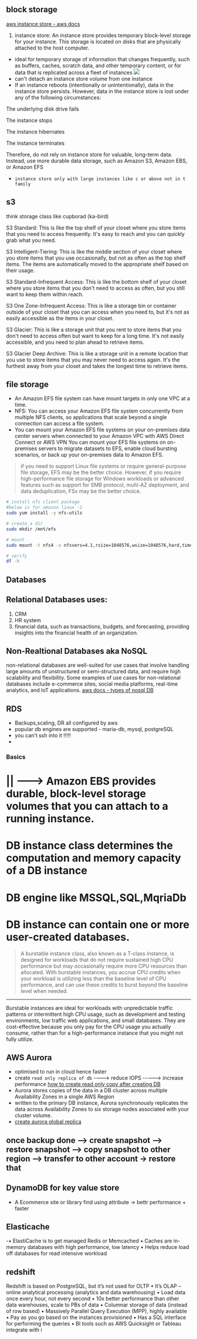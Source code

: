 ## block storage 
[aws instance store - aws docs](https://docs.aws.amazon.com/AWSEC2/latest/UserGuide/InstanceStorage.html)
1. instance store: An instance store provides temporary block-level storage for your instance. This storage is located on disks that are physically attached to the host computer.
-  ideal for temporary storage of information that changes frequently, such as buffers, caches, scratch data, and other temporary content, or for data that is replicated across a fleet of instances
![](https://docs.aws.amazon.com/images/AWSEC2/latest/UserGuide/images/instance_storage.png)
- can't detach an instance store volume from one instance 
- If an instance reboots (intentionally or unintentionally), data in the instance store persists. However, data in the instance store is lost under any of the following circumstances:

The underlying disk drive fails

The instance stops

The instance hibernates

The instance terminates

Therefore, do not rely on instance store for valuable, long-term data. Instead, use more durable data storage, such as Amazon S3, Amazon EBS, or Amazon EFS

- `instance store only with large instances like c or above not in t family`

## s3
think storage class like cupborad (ka-bird)

S3 Standard: This is like the top shelf of your closet where you store items that you need to access frequently. It's easy to reach and you can quickly grab what you need.

S3 Intelligent-Tiering: This is like the middle section of your closet where you store items that you use occasionally, but not as often as the top shelf items. The items are automatically moved to the appropriate shelf based on their usage.

S3 Standard-Infrequent Access: This is like the bottom shelf of your closet where you store items that you don't need to access as often, but you still want to keep them within reach.

S3 One Zone-Infrequent Access: This is like a storage bin or container outside of your closet that you can access when you need to, but it's not as easily accessible as the items in your closet.

S3 Glacier: This is like a storage unit that you rent to store items that you don't need to access often but want to keep for a long time. It's not easily accessible, and you need to plan ahead to retrieve items.

S3 Glacier Deep Archive: This is like a storage unit in a remote location that you use to store items that you may never need to access again. It's the furthest away from your closet and takes the longest time to retrieve items.

## file storage 
- An Amazon EFS file system can have mount targets in only one VPC at a time.
- NFS: You can access your Amazon EFS file system concurrently from multiple NFS clients, so applications that scale beyond a single connection can access a file system.
- You can mount your Amazon EFS file systems on your on-premises data center servers when connected to your Amazon VPC with AWS Direct Connect or AWS VPN You can mount your EFS file systems on on-premises servers to migrate datasets to EFS, enable cloud bursting scenarios, or back up your on-premises data to Amazon EFS.
> if you need to support Linux file systems or require general-purpose file storage, EFS may be the better choice. However, if you require high-performance file storage for Windows workloads or advanced features such as support for SMB protocol, multi-AZ deployment, and data deduplication, FSx may be the better choice.

```sh
# install nfs client package 
#below is for amazon linux -2
sudo yum install -y nfs-utils

# create a dir 
sudo mkdir /mnt/efs

# mount 
sudo mount -t nfs4 -o nfsvers=4.1,rsize=1048576,wsize=1048576,hard,timeo=600,retrans=2 <EFS_DNS_NAME>:/ /mnt/efs

# verify
df -h
```

## Databases

## Relational Databases uses:
1. CRM 
2. HR system
3. financial data, such as transactions, budgets, and forecasting, providing insights into the financial health of an organization.

## Non-Realtional Databases aka NoSQL
 non-relational databases are well-suited for use cases that involve handling large amounts of unstructured or semi-structured data, and require high scalability and flexibility. Some examples of use cases for non-relational databases include e-commerce sites, social media platforms, real-time analytics, and IoT applications.
 [aws docs - types of nosql DB](https://aws.amazon.com/nosql/)

## RDS
- Backups,scaling, DR all configured by aws
- popular db engines are supported - maria-db, mysql, postgreSQL
- you can't ssh into it !!!!!
- 
### Basics

|| ---> Amazon EBS provides durable, block-level storage volumes that you can attach to a running instance.
==============================================================================
DB instance class determines the computation and memory capacity of a DB instance
======================================================
DB engine like MSSQL,SQL,MqriaDb
========================================================
DB instance can contain one or more user-created databases.
=========================================================


> A burstable instance class, also known as a T-class instance, is designed for workloads that do not require sustained high CPU performance but may occasionally require more CPU resources than allocated. With burstable instances, you accrue CPU credits when your workload is utilizing less than the baseline level of CPU performance, and can use these credits to burst beyond the baseline level when needed.
-----------------------------------------------------------------------------------------------------
Burstable instances are ideal for workloads with unpredictable traffic patterns or intermittent high CPU usage, such as development and testing environments, low traffic web applications, and small databases. They are cost-effective because you only pay for the CPU usage you actually consume, rather than for a high-performance instance that you might not fully utilize.

## AWS Aurora
- optimised to run in cloud hence faster 
- create `read only replica of db` ----> reduce IOPS -----> increase performance [how to create read only copy after creating DB](https://docs.aws.amazon.com/AmazonRDS/latest/UserGuide/USER_ReadRepl.html#USER_ReadRepl.Create)
- Aurora stores copies of the data in a DB cluster across multiple Availability Zones in a single AWS Region
- written to the primary DB instance, Aurora synchronously replicates the data across Availability Zones to six storage nodes associated with your cluster volume.
- [create aurora global replica](https://docs.aws.amazon.com/AmazonRDS/latest/AuroraUserGuide/aurora-global-database-getting-started.html)

## once backup done --> create snapshot --> restore snapshot --> copy snapshot to other region --> transfer to other account -> restore that

## DynamoDB for key value store
- A Ecommerce site or library find using attribute -> bettr performance + faster

## Elasticache
 -• ElastiCache is to get managed Redis or Memcached
• Caches are in-memory databases with high performance, low latency
• Helps reduce load off databases for read intensive workload

## redshift
Redshift is based on PostgreSQL, but it’s not used for OLTP
• It’s OLAP – online analytical processing (analytics and data warehousing)
• Load data once every hour, not every second
• 10x better performance than other data warehouses, scale to PBs of data
• Columnar storage of data (instead of row based)
• Massively Parallel Query Execution (MPP), highly available
• Pay as you go based on the instances provisioned
• Has a SQL interface for performing the queries
• BI tools such as AWS Quicksight or Tableau integrate with i

